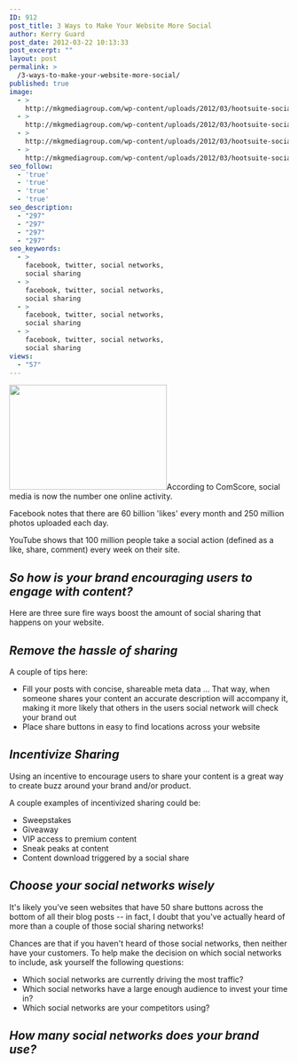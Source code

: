 ```yaml
---
ID: 912
post_title: 3 Ways to Make Your Website More Social
author: Kerry Guard
post_date: 2012-03-22 10:13:33
post_excerpt: ""
layout: post
permalink: >
  /3-ways-to-make-your-website-more-social/
published: true
image:
  - >
    http://mkgmediagroup.com/wp-content/uploads/2012/03/hootsuite-socialshare-header2.jpeg
  - >
    http://mkgmediagroup.com/wp-content/uploads/2012/03/hootsuite-socialshare-header2.jpeg
  - >
    http://mkgmediagroup.com/wp-content/uploads/2012/03/hootsuite-socialshare-header2.jpeg
  - >
    http://mkgmediagroup.com/wp-content/uploads/2012/03/hootsuite-socialshare-header2.jpeg
seo_follow:
  - 'true'
  - 'true'
  - 'true'
  - 'true'
seo_description:
  - "297"
  - "297"
  - "297"
  - "297"
seo_keywords:
  - >
    facebook, twitter, social networks,
    social sharing
  - >
    facebook, twitter, social networks,
    social sharing
  - >
    facebook, twitter, social networks,
    social sharing
  - >
    facebook, twitter, social networks,
    social sharing
views:
  - "57"
---
```

<img class="alignleft size-full wp-image-865" title="social-media-marketing" src="http://mkgmediagroup.com/wp-content/uploads/2012/04/social-media-marketing-284x1891.jpeg" alt="" width="284" height="189" />According to ComScore, social media is now the number one online activity.

Facebook notes that there are 60 billion 'likes' every month and 250 million photos uploaded each day.

YouTube shows that 100 million people take a social action (defined as a like, share, comment) every week on their site.
<h2><em>So how is your brand encouraging users to engage with content?</em></h2>
Here are three sure fire ways boost the amount of social sharing that happens on your website.
<h2><em>Remove the hassle of sharing</em></h2>
A couple of tips here:
<ul>
	<li>Fill your posts with concise, shareable meta data ... That way, when someone shares your content an accurate description will accompany it, making it more likely that others in the users social network will check your brand out</li>
	<li>Place share buttons in easy to find locations across your website</li>
</ul>
<h2><em>Incentivize Sharing</em></h2>
Using an incentive to encourage users to share your content is a great way to create buzz around your brand and/or product.

A couple examples of incentivized sharing could be:
<ul>
	<li>Sweepstakes</li>
	<li>Giveaway</li>
	<li>VIP access to premium content</li>
	<li>Sneak peaks at content</li>
	<li>Content download triggered by a social share</li>
</ul>
<h2><em>Choose your social networks wisely</em></h2>
It's likely you've seen websites that have 50 share buttons across the bottom of all their blog posts -- in fact, I doubt that you've actually heard of more than a couple of those social sharing networks!

Chances are that if you haven't heard of those social networks, then neither have your customers. To help make the decision on which social networks to include, ask yourself the following questions:
<ul>
	<li>Which social networks are currently driving the most traffic?</li>
	<li>Which social networks have a large enough audience to invest your time in?</li>
	<li>Which social networks are your competitors using?</li>
</ul>
<h2><em>How many social networks does your brand use?</em></h2>